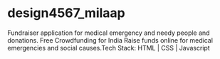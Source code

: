 # design4567_milaap
Fundraiser application for medical emergency and needy people and donations. Free Crowdfunding for India Raise funds online for medical emergencies and social causes.Tech Stack: HTML | CSS | Javascript 
